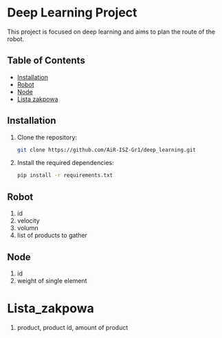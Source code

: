 # Deep Learning Project

This project is focused on deep learning and aims to plan the route of the robot.

## Table of Contents

- [Installation](#installation)
- [Robot](#Robot)
- [Node](#Node)
- [Lista zakpowa](#Lista_zakpowa)

## Installation

1. Clone the repository:

    ```bash
    git clone https://github.com/AiR-ISZ-Gr1/deep_learning.git
    ```

2. Install the required dependencies:

    ```bash
    pip install -r requirements.txt
    ```

## Robot
1. id
2. velocity
3. volumn
4. list of products to gather

## Node
1. id
2. weight of single element

# Lista_zakpowa
1. product, product id, amount of product
